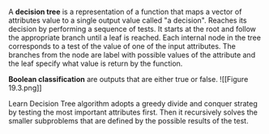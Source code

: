 A **decision tree** is a representation of a function that maps a vector of attributes value to a single output value called "a decision". Reaches its decision by performing a sequence of tests. It starts at the root and follow the appropriate branch until a leaf is reached. Each internal node in the tree corresponds to a test of the value of one of the input attributes. The branches from the node are label with possible values of the attribute and the leaf specify what value is return by the function. 

**Boolean classification** are outputs that are either true or false. 
![[Figure 19.3.png]]

Learn Decision Tree algorithm adopts a greedy divide and conquer strateg by testing the most important attributes first. Then it recursively solves the smaller subproblems that are defined by the possible results of the test.